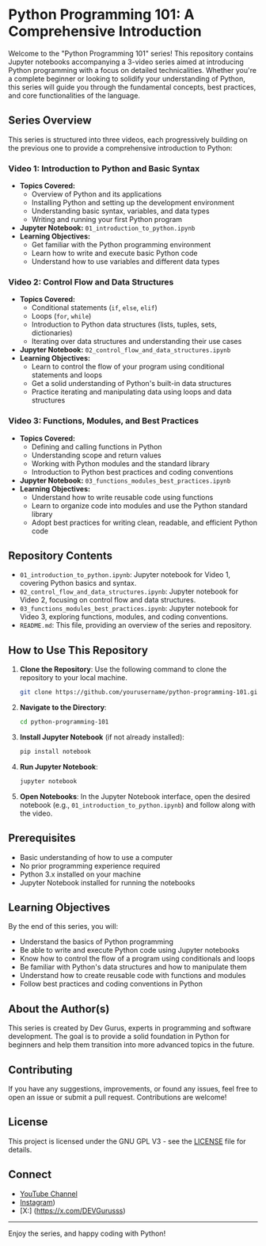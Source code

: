 # Python Programming 101: A Comprehensive Introduction

Welcome to the "Python Programming 101" series! This repository contains Jupyter notebooks accompanying a 3-video series aimed at introducing Python programming with a focus on detailed technicalities. Whether you're a complete beginner or looking to solidify your understanding of Python, this series will guide you through the fundamental concepts, best practices, and core functionalities of the language.

## Series Overview

This series is structured into three videos, each progressively building on the previous one to provide a comprehensive introduction to Python:

### **Video 1: Introduction to Python and Basic Syntax**
   - **Topics Covered:**
     - Overview of Python and its applications
     - Installing Python and setting up the development environment
     - Understanding basic syntax, variables, and data types
     - Writing and running your first Python program
   - **Jupyter Notebook:** `01_introduction_to_python.ipynb`
   - **Learning Objectives:**
     - Get familiar with the Python programming environment
     - Learn how to write and execute basic Python code
     - Understand how to use variables and different data types

### **Video 2: Control Flow and Data Structures**
   - **Topics Covered:**
     - Conditional statements (`if`, `else`, `elif`)
     - Loops (`for`, `while`)
     - Introduction to Python data structures (lists, tuples, sets, dictionaries)
     - Iterating over data structures and understanding their use cases
   - **Jupyter Notebook:** `02_control_flow_and_data_structures.ipynb`
   - **Learning Objectives:**
     - Learn to control the flow of your program using conditional statements and loops
     - Get a solid understanding of Python's built-in data structures
     - Practice iterating and manipulating data using loops and data structures

### **Video 3: Functions, Modules, and Best Practices**
   - **Topics Covered:**
     - Defining and calling functions in Python
     - Understanding scope and return values
     - Working with Python modules and the standard library
     - Introduction to Python best practices and coding conventions
   - **Jupyter Notebook:** `03_functions_modules_best_practices.ipynb`
   - **Learning Objectives:**
     - Understand how to write reusable code using functions
     - Learn to organize code into modules and use the Python standard library
     - Adopt best practices for writing clean, readable, and efficient Python code

## Repository Contents

- `01_introduction_to_python.ipynb`: Jupyter notebook for Video 1, covering Python basics and syntax.
- `02_control_flow_and_data_structures.ipynb`: Jupyter notebook for Video 2, focusing on control flow and data structures.
- `03_functions_modules_best_practices.ipynb`: Jupyter notebook for Video 3, exploring functions, modules, and coding conventions.
- `README.md`: This file, providing an overview of the series and repository.

## How to Use This Repository

1. **Clone the Repository**: Use the following command to clone the repository to your local machine.
   ```bash
   git clone https://github.com/yourusername/python-programming-101.git
   ```
2. **Navigate to the Directory**:
   ```bash
   cd python-programming-101
   ```
3. **Install Jupyter Notebook** (if not already installed):
   ```bash
   pip install notebook
   ```
4. **Run Jupyter Notebook**:
   ```bash
   jupyter notebook
   ```
5. **Open Notebooks**: In the Jupyter Notebook interface, open the desired notebook (e.g., `01_introduction_to_python.ipynb`) and follow along with the video.

## Prerequisites

- Basic understanding of how to use a computer
- No prior programming experience required
- Python 3.x installed on your machine
- Jupyter Notebook installed for running the notebooks

## Learning Objectives

By the end of this series, you will:
- Understand the basics of Python programming
- Be able to write and execute Python code using Jupyter notebooks
- Know how to control the flow of a program using conditionals and loops
- Be familiar with Python's data structures and how to manipulate them
- Understand how to create reusable code with functions and modules
- Follow best practices and coding conventions in Python

## About the Author(s)

This series is created by Dev Gurus, experts in programming and software development. The goal is to provide a solid foundation in Python for beginners and help them transition into more advanced topics in the future.

## Contributing

If you have any suggestions, improvements, or found any issues, feel free to open an issue or submit a pull request. Contributions are welcome!

## License

This project is licensed under the GNU GPL V3 - see the [LICENSE](LICENSE) file for details.

## Connect

- [YouTube Channel](https://www.youtube.com/@DEVGurusss)
- [Instagram](https://www.facebook.com/devgurusss/))
- [X:] (https://x.com/DEVGurusss)

---

Enjoy the series, and happy coding with Python!
